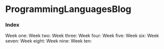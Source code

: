 # ProgrammingLanguagesBlog

<h3> Index </h3>

Week one:
Week two:
Week three:
Week four:
Week five:
Week six:
Week seven:
Week eight:
Week nine:
Week ten:
